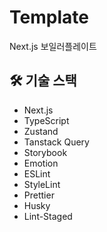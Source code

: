 # Template

Next.js 보일러플레이트

## 🛠️ 기술 스택

- Next.js
- TypeScript
- Zustand
- Tanstack Query
- Storybook
- Emotion
- ESLint
- StyleLint
- Prettier
- Husky
- Lint-Staged
